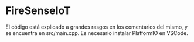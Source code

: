 # FireSenseIoT
El código está explicado a grandes rasgos en los comentarios del mismo, y se encuentra en src/main.cpp. Es necesario instalar PlatformIO en VSCode.
